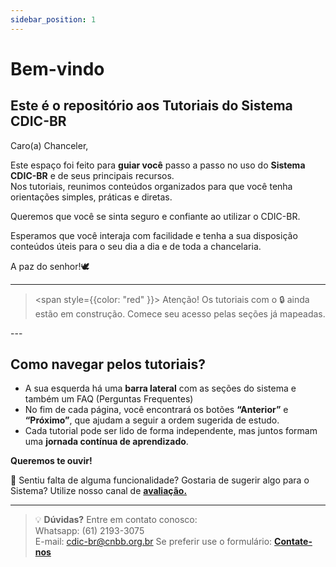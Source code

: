 ```yaml
---
sidebar_position: 1
---
```


# Bem-vindo 
## Este é o repositório aos Tutoriais do Sistema CDIC-BR

Caro(a) Chanceler,

Este espaço foi feito para **guiar você** passo a passo no uso do **Sistema CDIC-BR** e de seus principais recursos.  
Nos tutoriais, reunimos conteúdos organizados para que você tenha orientações simples, práticas e diretas.  

Queremos que você se sinta seguro e confiante ao utilizar o CDIC-BR.  

Esperamos que você interaja com facilidade e tenha a sua disposição conteúdos úteis para o seu dia a dia e de toda a chancelaria.

A paz do senhor!🕊️

--- 
> <span style={{color: "red" }}> Atenção!
Os tutoriais com o 🔒 ainda estão em construção.
Comece seu acesso pelas seções já mapeadas.

</span>
---


## Como navegar pelos tutoriais?

- A sua esquerda há uma **barra lateral** com as seções do sistema e também um FAQ (Perguntas Frequentes)
- No fim de cada página, você encontrará os botões **“Anterior”** e **“Próximo”**, que ajudam a seguir a ordem sugerida de estudo.  
- Cada tutorial pode ser lido de forma independente, mas juntos formam uma **jornada contínua de aprendizado**.  


**Queremos te ouvir!**

💭 Sentiu falta de alguma funcionalidade? Gostaria de sugerir algo para o Sistema? Utilize nosso canal de **[avaliação.](https://forms.office.com/pages/responsepage.aspx?id=BlpvaF6EX0etkdW9PG9jwUzSqlQRE8RDlHjlIt1uXbBUQTJWOVM3SEFXVFc5OTU0U0lUVldIUTcxMC4u&route=shorturl)**

---


> 💡 **Dúvidas?** Entre em contato conosco: \
> Whatsapp: (61) 2193-3075 \
> E-mail: cdic-br@cnbb.org.br
> Se preferir use o formulário: **[Contate-nos](https://cdic-br.github.io/site-tutoriais/contato)**